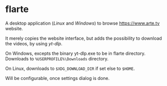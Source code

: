 # flarte

A desktop application (*Linux* and *Windows*) to browse https://www.arte.tv website.

It merely copies the website interface, but adds the possibility to download the videos, by using *yt-dlp*.

On Windows, excepts the binary yt-dlp.exe to be in flarte directory. Downloads to `%USERPROFILE%\Downloads` directory.

On Linux, downloads to `$XDG_DOWNLOAD_DIR` if set else to `$HOME`.

Will be configurable, once settings dialog is done.
